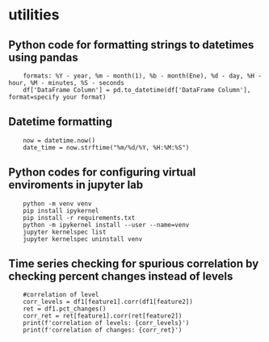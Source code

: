 # utilities

## Python code for formatting strings to datetimes using pandas
``` 
    formats: %Y - year, %m - month(1), %b - month(Ene), %d - day, %H - hour, %M - minutes, %S - seconds
    df['DataFrame Column'] = pd.to_datetime(df['DataFrame Column'], format=specify your format)
```
## Datetime formatting
``` 
    now = datetime.now()
    date_time = now.strftime("%m/%d/%Y, %H:%M:%S")
```
## Python codes for configuring virtual enviroments in jupyter lab
``` pip install jupyter lab
    python -m venv venv
    pip install ipykernel
    pip install -r requirements.txt
    python -m ipykernel install --user --name=venv
    jupyter kernelspec list
    jupyter kernelspec uninstall venv
```
## Time series checking for spurious correlation by checking percent changes instead of levels
``` 
    #correlation of level
    corr_levels = df1[feature1].corr(df1[feature2])
    ret = df1.pct_changes()
    corr_ret = ret[feature1].corr(ret[feature2])
    print(f'correlation of levels: {corr_levels}')
    print(f'correlation of changes: {corr_ret}')
```
